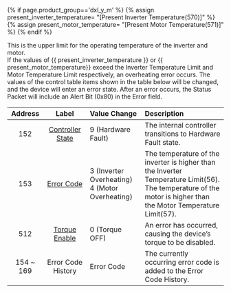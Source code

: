 {% if page.product_group=='dxl_y_m' %}
{% assign present_inverter_temperature= "[Present Inverter Temperature(570)]" %}
{% assign present_motor_temperature= "[Present Motor Temperature(571)]" %}
{% endif %}

This is the upper limit for the operating temperature of the inverter and motor.  
If the values of {{ present_inverter_temperature }} or {{ present_motor_temperature}} exceed the Inverter Temperature Limit and Motor Temperature Limit respectively, an overheating error occurs. The values of the control table items shown in the table below will be changed, and the device will enter an error state. After an error occurs, the Status Packet will include an Alert Bit (0x80) in the Error field.


| Address   | Label              | Value Change                                        | Description                                                                          |
|:---------:|:------------------:|:----------------------------------------------------|:------------------------------------------------------------------------------------------|
| 152       | [Controller State]    | 9 (Hardware Fault)                                  | The internal controller transitions to Hardware Fault state.                          |
| 153       | [Error Code]       | 3 (Inverter Overheating)<br />4 (Motor Overheating) | The temperature of the inverter is higher than the Inverter Temperature Limit(56).<br />The temperature of the motor is higher than the Motor Temperature Limit(57). |
| 512       | [Torque Enable]    | 0 (Torque OFF)                                      | An error has occurred, causing the device’s torque to be disabled.                              |
| 154 ~ 169 | Error Code History | Error Code                                          | The currently occurring error code is added to the Error Code History.                    |

[Controller State]: #controller-state152
[Error Code]: #error-code153
[Torque Enable]: #torque-enable512
